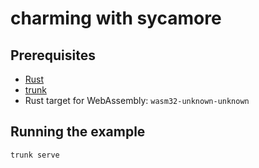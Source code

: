 # charming with sycamore

## Prerequisites
- [Rust](https://www.rust-lang.org/)
- [trunk](https://trunkrs.dev/)
- Rust target for WebAssembly: `wasm32-unknown-unknown`

## Running the example
```sh
trunk serve
```
